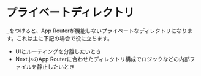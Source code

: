 # プライベートディレクトリ

`_`をつけると、App Routerが機能しないプライペートなディレクトリになります。これは主に下記の場合で役に立ちます。

- UIとルーティングを分離したいとき
- Next.jsのApp Routerに合わせたディレクトリ構成でロジックなどの内部ファイルを静止したいとき
